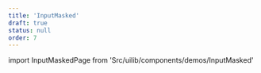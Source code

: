 ```yaml
---
title: 'InputMasked'
draft: true
status: null
order: 7
---
```


<!--
  ATTENTION: This file is auto generated by using "makeDemosFactory".
  Do not change the content!
-->

import InputMaskedPage from 'Src/uilib/components/demos/InputMasked'

<InputMaskedPage />
